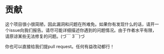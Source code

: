 # 贡献

这个项目很小很简陋，因此漏洞和问题在所难免。如果你有发现什么的话，请开一个issue向我们报告。请尽可能详细描述你遇到的问题情况。由于作者水平有限，请原谅某些无法修复的问题。(づ￣ 3￣)づ

你也可以直接给我们提pull request。任何有益改动都行！
